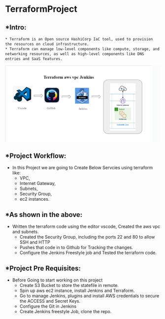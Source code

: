 # TerraformProject

*Intro:
-------
    
    * Terraform is an Open source HashiCorp IaC tool, used to provision the resources on cloud infrastructure.
    * Terraform can manage low-level components like compute, storage, and networking resources, as well as high-level components like DNS entries and SaaS features.

![Workflow Diagram](https://github.com/RamaKrushna92/TerraformProject/blob/main/Screenshot%202024-08-13%20114537.png)

*Project Workflow:
------------------

* In this Project we are going to Create Below Servcies using terraform like:
    * VPC, 
    * Internet Gateway, 
    * Subnets, 
    * Security Group, 
    * ec2 instances.

*As shown in the above:
-----------------------

* Written the terraform code using the editor vscode, Created the aws vpc and subnets.
	* Created the Security Group, including the ports 22 and 80 to allow SSH and HTTP
	* Pushes that code in to Github for Tracking the changes.
	* Configure the Jenkins Freestyle job and Tested the terraform code.

*Project Pre Requisites:
------------------------

* Before Going to start working on this project
    * Create S3 Bucket to store the statefile in remote.
    * Spin up aws ec2 instance, install Jenkins and Terraform.
    * Go to manage Jenkins, plugins and install AWS credentials to secure the ACCESS and Secret Keys.
    * Configure the Git in Jenkins
    * Create Jenkins freestyle Job, clone the repo.
